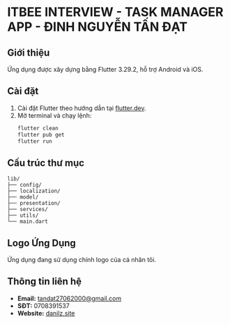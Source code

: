 # **ITBEE INTERVIEW - TASK MANAGER APP - ĐINH NGUYỄN TẤN ĐẠT**  

## **Giới thiệu**  
Ứng dụng được xây dựng bằng Flutter 3.29.2, hỗ trợ Android và iOS.  

## **Cài đặt**  
1. Cài đặt Flutter theo hướng dẫn tại [flutter.dev](https://docs.flutter.dev/get-started/install).  
2. Mở terminal và chạy lệnh:  
   ```bash
   flutter clean
   flutter pub get
   flutter run
   ```  

## **Cấu trúc thư mục**  
```
lib/
├── config/
├── localization/
├── model/
├── presentation/
├── services/
├── utils/
└── main.dart
```

## **Logo Ứng Dụng**  
Ứng dụng đang sử dụng chính logo của cá nhân tôi.  

## **Thông tin liên hệ**  
- **Email:** tandat27062000@gmail.com  
- **SĐT:** 0708391537  
- **Website:** [danilz.site](https://danilz.site)  